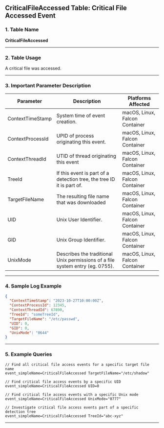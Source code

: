 ## CriticalFileAccessed Table: Critical File Accessed Event

### 1. Table Name
**CriticalFileAccessed**

---

### 2. Table Usage
A critical file was accessed.

---

### 3. Important Parameter Description

| Parameter          | Description                                                                 | Platforms Affected         |
|--------------------|-----------------------------------------------------------------------------|----------------------------|
| ContextTimeStamp   | System time of event creation.                                    | macOS, Linux, Falcon Container |
| ContextProcessId   | UPID of process originating this event.                           | macOS, Linux, Falcon Container |
| ContextThreadId    | UTID of thread originating this event                             | macOS, Linux, Falcon Container |
| TreeId             | If this event is part of a detection tree, the tree ID it is part of. | macOS, Linux, Falcon Container |
| TargetFileName     | The resulting file name that was downloaded                       | macOS, Linux, Falcon Container |
| UID                | Unix User Identifier.                                             | macOS, Linux, Falcon Container |
| GID                | Unix Group Identifier.                                            | macOS, Linux, Falcon Container |
| UnixMode           | Describes the traditional Unix permissions of a file system entry (eg. 0755). | macOS, Linux, Falcon Container |

---

### 4. Sample Log Example

```json
{
  "ContextTimeStamp": "2023-10-27T10:00:00Z",
  "ContextProcessId": 12345,
  "ContextThreadId": 67890,
  "TreeId": "someTreeId",
  "TargetFileName": "/etc/passwd",
  "UID": 0,
  "GID": 0,
  "UnixMode": "0644"
}
```
---
### 5. Example Queries
```xql
// Find all critical file access events for a specific target file name
event_simpleName=CriticalFileAccessed TargetFileName="/etc/shadow"

// Find critical file access events by a specific UID
event_simpleName=CriticalFileAccessed UID=0

// Find critical file access events with a specific Unix mode
event_simpleName=CriticalFileAccessed UnixMode="0777"

// Investigate critical file access events part of a specific detection tree
event_simpleName=CriticalFileAccessed TreeId="abc-xyz"
```
---
